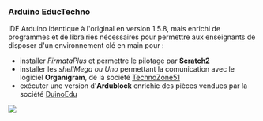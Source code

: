 ### Arduino EducTechno


IDE Arduino identique à l'original en version 1.5.8, mais enrichi de programmes et de librairies nécessaires pour permettre aux enseignants de disposer d'un environnement clé en main pour :
- installer _FirmataPlus_ et permettre le pilotage par **[Scratch2](http://scratch.mit.edu/)**
- installer les _shellMega ou Uno_ permettant la comunication avec le logiciel **Organigram**, de la société [TechnoZone51](http://www.technozone51.fr/)
- exécuter une version d'**Ardublock** enrichie des pièces vendues par la société [DuinoEdu](http://www.duinoedu.com/)

![](https://github.com/technologiescollege/arduino/blob/master/lib/about.jpg)


